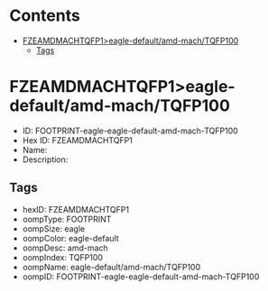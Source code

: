 



Contents
========

* [FZEAMDMACHTQFP1>eagle-default/amd-mach/TQFP100](#fzeamdmachtqfp1eagle-defaultamd-machtqfp100)
	* [Tags](#tags)

# FZEAMDMACHTQFP1>eagle-default/amd-mach/TQFP100

- ID: FOOTPRINT-eagle-eagle-default-amd-mach-TQFP100
- Hex ID: FZEAMDMACHTQFP1
- Name: 
- Description: 

## Tags

- hexID: FZEAMDMACHTQFP1
- oompType: FOOTPRINT
- oompSize: eagle
- oompColor: eagle-default
- oompDesc: amd-mach
- oompIndex: TQFP100
- oompName: eagle-default/amd-mach/TQFP100
- oompID: FOOTPRINT-eagle-eagle-default-amd-mach-TQFP100

